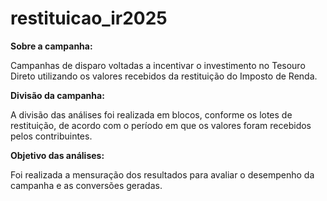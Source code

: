 # restituicao_ir2025

**Sobre a campanha:**

Campanhas de disparo voltadas a incentivar o investimento no Tesouro Direto utilizando os valores recebidos da restituição do Imposto de Renda.

**Divisão da campanha:**

A divisão das análises foi realizada em blocos, conforme os lotes de restituição, de acordo com o período em que os valores foram recebidos pelos contribuintes.

**Objetivo das análises:**

Foi realizada a mensuração dos resultados para avaliar o desempenho da campanha e as conversões geradas.
